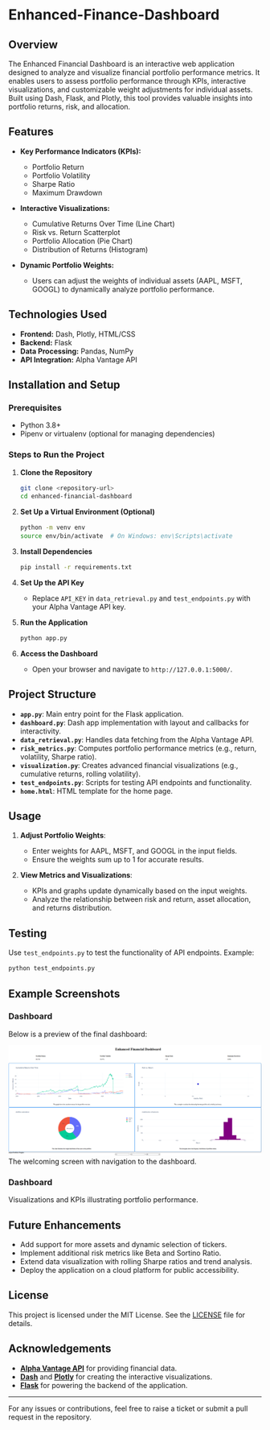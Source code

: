 # Enhanced-Finance-Dashboard

## Overview
The Enhanced Financial Dashboard is an interactive web application designed to analyze and visualize financial portfolio performance metrics. It enables users to assess portfolio performance through KPIs, interactive visualizations, and customizable weight adjustments for individual assets. Built using Dash, Flask, and Plotly, this tool provides valuable insights into portfolio returns, risk, and allocation.

## Features

- **Key Performance Indicators (KPIs):**
  - Portfolio Return
  - Portfolio Volatility
  - Sharpe Ratio
  - Maximum Drawdown

- **Interactive Visualizations:**
  - Cumulative Returns Over Time (Line Chart)
  - Risk vs. Return Scatterplot
  - Portfolio Allocation (Pie Chart)
  - Distribution of Returns (Histogram)

- **Dynamic Portfolio Weights:**
  - Users can adjust the weights of individual assets (AAPL, MSFT, GOOGL) to dynamically analyze portfolio performance.

## Technologies Used

- **Frontend:** Dash, Plotly, HTML/CSS
- **Backend:** Flask
- **Data Processing:** Pandas, NumPy
- **API Integration:** Alpha Vantage API

## Installation and Setup

### Prerequisites
- Python 3.8+
- Pipenv or virtualenv (optional for managing dependencies)

### Steps to Run the Project

1. **Clone the Repository**
   ```bash
   git clone <repository-url>
   cd enhanced-financial-dashboard
   ```

2. **Set Up a Virtual Environment (Optional)**
   ```bash
   python -m venv env
   source env/bin/activate  # On Windows: env\Scripts\activate
   ```

3. **Install Dependencies**
   ```bash
   pip install -r requirements.txt
   ```

4. **Set Up the API Key**
   - Replace `API_KEY` in `data_retrieval.py` and `test_endpoints.py` with your Alpha Vantage API key.

5. **Run the Application**
   ```bash
   python app.py
   ```

6. **Access the Dashboard**
   - Open your browser and navigate to `http://127.0.0.1:5000/`.

## Project Structure

- **`app.py`**: Main entry point for the Flask application.
- **`dashboard.py`**: Dash app implementation with layout and callbacks for interactivity.
- **`data_retrieval.py`**: Handles data fetching from the Alpha Vantage API.
- **`risk_metrics.py`**: Computes portfolio performance metrics (e.g., return, volatility, Sharpe ratio).
- **`visualization.py`**: Creates advanced financial visualizations (e.g., cumulative returns, rolling volatility).
- **`test_endpoints.py`**: Scripts for testing API endpoints and functionality.
- **`home.html`**: HTML template for the home page.

## Usage

1. **Adjust Portfolio Weights**:
   - Enter weights for AAPL, MSFT, and GOOGL in the input fields.
   - Ensure the weights sum up to 1 for accurate results.

2. **View Metrics and Visualizations**:
   - KPIs and graphs update dynamically based on the input weights.
   - Analyze the relationship between risk and return, asset allocation, and returns distribution.

## Testing

Use `test_endpoints.py` to test the functionality of API endpoints. Example:
```bash
python test_endpoints.py
```

## Example Screenshots

### Dashboard
Below is a preview of the final dashboard:

![Dashboard Preview](FINdash.png)
The welcoming screen with navigation to the dashboard.

### Dashboard
Visualizations and KPIs illustrating portfolio performance.

## Future Enhancements
- Add support for more assets and dynamic selection of tickers.
- Implement additional risk metrics like Beta and Sortino Ratio.
- Extend data visualization with rolling Sharpe ratios and trend analysis.
- Deploy the application on a cloud platform for public accessibility.

## License
This project is licensed under the MIT License. See the [LICENSE](#license) file for details.

## Acknowledgements
- [**Alpha Vantage API**](https://www.alphavantage.co/) for providing financial data.
- [**Dash**](https://dash.plotly.com/) and [**Plotly**](https://plotly.com/) for creating the interactive visualizations.
- [**Flask**](https://flask.palletsprojects.com/) for powering the backend of the application.

---

For any issues or contributions, feel free to raise a ticket or submit a pull request in the repository.
